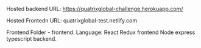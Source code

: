Hosted backend URL: https://quatrixglobal-challenge.herokuapp.com/

Hosted Frontedn URL: quatrixglobal-test.netlify.com

Frontend Folder - frontend.
    Language: React Redux frontend
              Node express typescript backend.
